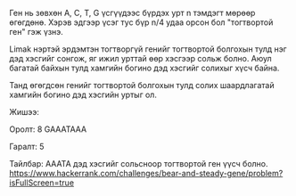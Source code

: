 Ген нь зөвхөн A, C, T, G үсгүүдээс бүрдэх урт n тэмдэгт мөрөөр өгөгдөнө. Хэрэв эдгээр үсэг тус бүр n/4 удаа орсон бол "тогтвортой ген" гэж үзнэ.

Limak нэртэй эрдэмтэн тогтворгүй генийг тогтвортой болгохын тулд нэг дэд хэсгийг сонгож, яг ижил урттай өөр хэсгээр сольж болно. Аюул багатай байхын тулд хамгийн богино дэд хэсгийг солихыг хүсч байна.

Танд өгөгдсөн генийг тогтвортой болгохын тулд солих шаардлагатай хамгийн богино дэд хэсгийн уртыг ол.

Жишээ:

Оролт: 8 GAAATAAA

Гаралт: 5

Тайлбар: AAATA дэд хэсгийг сольсноор тогтвортой ген үүсч болно.
https://www.hackerrank.com/challenges/bear-and-steady-gene/problem?isFullScreen=true
